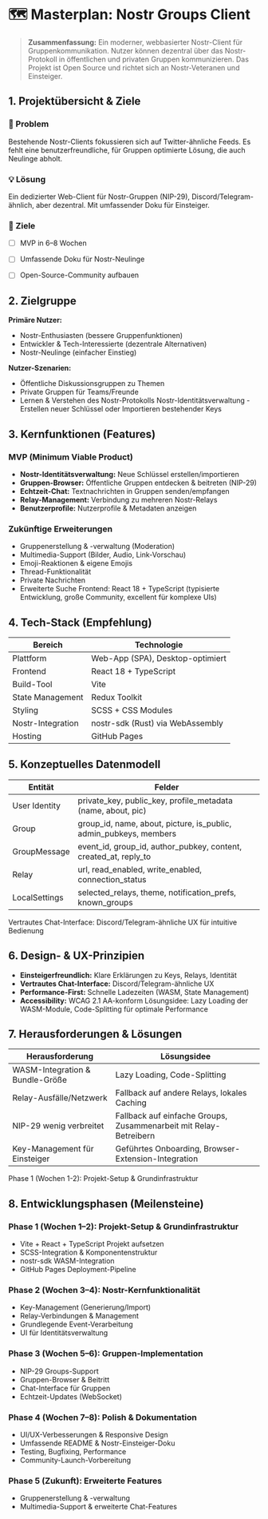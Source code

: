 
# 🗺️ Masterplan: Nostr Groups Client

> **Zusammenfassung:**
> Ein moderner, webbasierter Nostr-Client für Gruppenkommunikation. Nutzer können dezentral über das Nostr-Protokoll in öffentlichen und privaten Gruppen kommunizieren. Das Projekt ist Open Source und richtet sich an Nostr-Veteranen und Einsteiger.

## 1. Projektübersicht & Ziele

### 🛑 Problem
Bestehende Nostr-Clients fokussieren sich auf Twitter-ähnliche Feeds. Es fehlt eine benutzerfreundliche, für Gruppen optimierte Lösung, die auch Neulinge abholt.

### 💡 Lösung
Ein dedizierter Web-Client für Nostr-Gruppen (NIP-29), Discord/Telegram-ähnlich, aber dezentral. Mit umfassender Doku für Einsteiger.

### 🎯 Ziele
- [ ] MVP in 6–8 Wochen
- [ ] Umfassende Doku für Nostr-Neulinge
- [ ] Open-Source-Community aufbauen


## 2. Zielgruppe

**Primäre Nutzer:**
- Nostr-Enthusiasten (bessere Gruppenfunktionen)
- Entwickler & Tech-Interessierte (dezentrale Alternativen)
- Nostr-Neulinge (einfacher Einstieg)

**Nutzer-Szenarien:**
- Öffentliche Diskussionsgruppen zu Themen
- Private Gruppen für Teams/Freunde
- Lernen & Verstehen des Nostr-Protokolls
Nostr-Identitätsverwaltung - Erstellen neuer Schlüssel oder Importieren bestehender Keys

## 3. Kernfunktionen (Features)

### MVP (Minimum Viable Product)
- **Nostr-Identitätsverwaltung:** Neue Schlüssel erstellen/importieren
- **Gruppen-Browser:** Öffentliche Gruppen entdecken & beitreten (NIP-29)
- **Echtzeit-Chat:** Textnachrichten in Gruppen senden/empfangen
- **Relay-Management:** Verbindung zu mehreren Nostr-Relays
- **Benutzerprofile:** Nutzerprofile & Metadaten anzeigen

### Zukünftige Erweiterungen
- Gruppenerstellung & -verwaltung (Moderation)
- Multimedia-Support (Bilder, Audio, Link-Vorschau)
- Emoji-Reaktionen & eigene Emojis
- Thread-Funktionalität
- Private Nachrichten
- Erweiterte Suche
Frontend: React 18 + TypeScript (typisierte Entwicklung, große Community, excellent für komplexe UIs)

## 4. Tech-Stack (Empfehlung)

| Bereich           | Technologie                                    |
|-------------------|------------------------------------------------|
| Plattform         | Web-App (SPA), Desktop-optimiert               |
| Frontend          | React 18 + TypeScript                          |
| Build-Tool        | Vite                                           |
| State Management  | Redux Toolkit                                  |
| Styling           | SCSS + CSS Modules                             |
| Nostr-Integration | nostr-sdk (Rust) via WebAssembly               |
| Hosting           | GitHub Pages                                   |


## 5. Konzeptuelles Datenmodell

| Entität         | Felder                                                        |
|-----------------|---------------------------------------------------------------|
| User Identity   | private_key, public_key, profile_metadata (name, about, pic)  |
| Group           | group_id, name, about, picture, is_public, admin_pubkeys, members |
| GroupMessage    | event_id, group_id, author_pubkey, content, created_at, reply_to |
| Relay           | url, read_enabled, write_enabled, connection_status           |
| LocalSettings   | selected_relays, theme, notification_prefs, known_groups      |
Vertrautes Chat-Interface: Discord/Telegram-ähnliche UX für intuitive Bedienung

## 6. Design- & UX-Prinzipien

- **Einsteigerfreundlich:** Klare Erklärungen zu Keys, Relays, Identität
- **Vertrautes Chat-Interface:** Discord/Telegram-ähnliche UX
- **Performance-First:** Schnelle Ladezeiten (WASM, State Management)
- **Accessibility:** WCAG 2.1 AA-konform
Lösungsidee: Lazy Loading der WASM-Module, Code-Splitting für optimale Performance

## 7. Herausforderungen & Lösungen

| Herausforderung                        | Lösungsidee                                                    |
|----------------------------------------|----------------------------------------------------------------|
| WASM-Integration & Bundle-Größe        | Lazy Loading, Code-Splitting                                   |
| Relay-Ausfälle/Netzwerk                | Fallback auf andere Relays, lokales Caching                    |
| NIP-29 wenig verbreitet                | Fallback auf einfache Groups, Zusammenarbeit mit Relay-Betreibern|
| Key-Management für Einsteiger          | Geführtes Onboarding, Browser-Extension-Integration            |
Phase 1 (Wochen 1-2): Projekt-Setup & Grundinfrastruktur

## 8. Entwicklungsphasen (Meilensteine)

### Phase 1 (Wochen 1–2): Projekt-Setup & Grundinfrastruktur
- Vite + React + TypeScript Projekt aufsetzen
- SCSS-Integration & Komponentenstruktur
- nostr-sdk WASM-Integration
- GitHub Pages Deployment-Pipeline

### Phase 2 (Wochen 3–4): Nostr-Kernfunktionalität
- Key-Management (Generierung/Import)
- Relay-Verbindungen & Management
- Grundlegende Event-Verarbeitung
- UI für Identitätsverwaltung

### Phase 3 (Wochen 5–6): Gruppen-Implementation
- NIP-29 Groups-Support
- Gruppen-Browser & Beitritt
- Chat-Interface für Gruppen
- Echtzeit-Updates (WebSocket)

### Phase 4 (Wochen 7–8): Polish & Dokumentation
- UI/UX-Verbesserungen & Responsive Design
- Umfassende README & Nostr-Einsteiger-Doku
- Testing, Bugfixing, Performance
- Community-Launch-Vorbereitung

### Phase 5 (Zukunft): Erweiterte Features
- Gruppenerstellung & -verwaltung
- Multimedia-Support & erweiterte Chat-Features